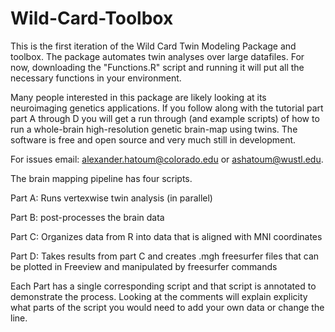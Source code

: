 # Wild-Card-Toolbox
This is the first iteration of the Wild Card Twin Modeling Package and toolbox.  The package automates twin analyses over large datafiles. For now, downloading the "Functions.R" script and running it will put all the necessary functions in your environment. 

Many people interested in this package are likely looking at its neuroimaging genetics applications.  If you follow along with the tutorial part part A through D you will get  a run through (and example scripts) of how to run a whole-brain high-resolution genetic brain-map using twins.  The software is free and open source and very much still in development. 

For issues email: alexander.hatoum@colorado.edu or ashatoum@wustl.edu. 

The brain mapping pipeline has four scripts. 

Part A: Runs vertexwise twin analysis (in parallel)

Part B: post-processes the brain data

Part C: Organizes data from R into data that is aligned with MNI coordinates

Part D: Takes results from part C and creates .mgh freesurfer files that can be plotted in Freeview and manipulated by freesurfer commands

Each Part has a single corresponding script and that script is annotated to demonstrate the process. Looking at the comments will explain explicity what parts of the script you would need to add your own data or change the line. 
